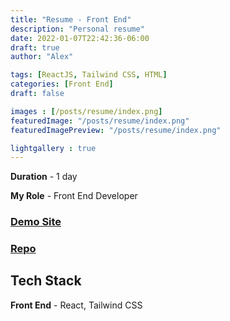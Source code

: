 ```yaml
---
title: "Resume - Front End"
description: "Personal resume"
date: 2022-01-07T22:42:36-06:00
draft: true
author: "Alex"

tags: [ReactJS, Tailwind CSS, HTML]
categories: [Front End]
draft: false 

images : [/posts/resume/index.png]
featuredImage: "/posts/resume/index.png"
featuredImagePreview: "/posts/resume/index.png"

lightgallery : true
---
```


<!--more-->

**Duration** - 1 day

**My Role** - Front End Developer

### [Demo Site](https://zengjilie.github.io/resume/)
### [Repo](https://github.com/zengjilie/blog-fullstack)

## Tech Stack

**Front End** - React, Tailwind CSS
